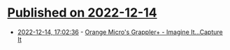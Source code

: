# [Published on 2022-12-14](index.md)

* [2022-12-14, 17:02:36](https://lobste.rs/s/hsl1qv/orange_micro_s_grappler_imagine_it) - [Orange Micro's Grappler+ - Imagine It...Capture It](https://computeradsfromthepast.substack.com/p/orange-micros-grappler)
